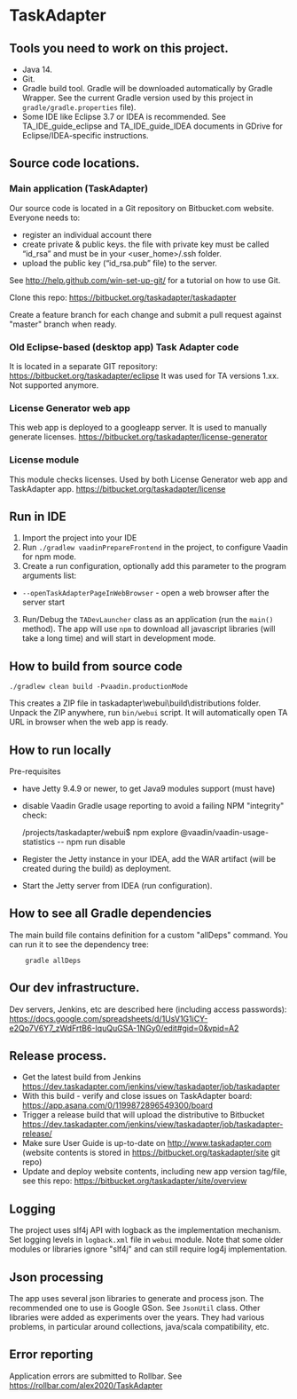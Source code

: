 # TaskAdapter


## Tools you need to work on this project.
* Java 14. 
* Git.
* Gradle build tool. Gradle will be downloaded automatically by Gradle Wrapper. See the current Gradle version
  used by this project in `gradle/gradle.properties` file).
* Some IDE like Eclipse 3.7 or IDEA is recommended. See TA_IDE_guide_eclipse and TA_IDE_guide_IDEA documents in GDrive
  for Eclipse/IDEA-specific instructions.

## Source code locations.

### Main application (TaskAdapter)
Our source code is located in a Git repository on Bitbucket.com website. Everyone needs to:
* register an individual account there
* create private & public keys. the file with private key must be called “id_rsa” and must be in your <user_home>/.ssh folder.
* upload the public key (“id_rsa.pub” file) to the server.

See http://help.github.com/win-set-up-git/ for a tutorial on how to use Git.

Clone this repo: https://bitbucket.org/taskadapter/taskadapter

Create a feature branch for each change and submit a pull request against "master" branch when ready.

### Old Eclipse-based (desktop app) Task Adapter code
It is located in a separate GIT repository: https://bitbucket.org/taskadapter/eclipse
It was used for TA versions 1.xx. Not supported anymore.

### License Generator web app
This web app is deployed to a googleapp server. It is used to manually generate licenses.
https://bitbucket.org/taskadapter/license-generator

### License module
This module checks licenses. Used by both License Generator web app and TaskAdapter app.
https://bitbucket.org/taskadapter/license

##  Run in IDE

1. Import the project into your IDE
2. Run `./gradlew vaadinPrepareFrontend` in the project, to configure Vaadin for npm mode.
3. Create a run configuration, optionally add this parameter to the program arguments list:

* `--openTaskAdapterPageInWebBrowser` - open a web browser after the server start

3. Run/Debug the `TADevLauncher` class as an application (run the `main()` method).
   The app will use `npm` to download all javascript libraries (will take a long time)
   and will start in development mode.

## How to build from source code

    ./gradlew clean build -Pvaadin.productionMode
    
This creates a ZIP file in taskadapter\webui\build\distributions folder. Unpack the ZIP anywhere,
run `bin/webui` script. It will automatically open TA URL in browser when the web app is ready.

## How to run locally

Pre-requisites
* have Jetty 9.4.9 or newer, to get Java9 modules support (must have)
* disable Vaadin Gradle usage reporting to avoid a failing NPM "integrity" check:


    /projects/taskadapter/webui$ npm explore @vaadin/vaadin-usage-statistics -- npm run disable
* Register the Jetty instance in your IDEA, add the WAR artifact (will be created during the build)
as deployment.
* Start the Jetty server from IDEA (run configuration). 

## How to see all Gradle dependencies

The main build file contains definition for a custom "allDeps" command. You can run it to see the dependency tree: 

```
    gradle allDeps
```
   
## Our dev infrastructure.
Dev servers, Jenkins, etc are described here (including access passwords):
https://docs.google.com/spreadsheets/d/1UsV1G1iCY-e2Qo7V6Y7_zWdFrtB6-IquQuGSA-1NGy0/edit#gid=0&vpid=A2

## Release process.
* Get the latest build from Jenkins https://dev.taskadapter.com/jenkins/view/taskadapter/job/taskadapter
* With this build - verify and close issues on TaskAdapter board: https://app.asana.com/0/1199872896549300/board
* Trigger a release build that will upload the distributive to Bitbucket 
https://dev.taskadapter.com/jenkins/view/taskadapter/job/taskadapter-release/
* Make sure User Guide is up-to-date on http://www.taskadapter.com (website contents is stored in 
https://bitbucket.org/taskadapter/site git repo)
* Update and deploy website contents, including new app version tag/file, see this repo: https://bitbucket.org/taskadapter/site/overview

## Logging

The project uses slf4j API with logback as the implementation mechanism. Set logging levels in `logback.xml` file
in `webui` module. Note that some older modules or libraries ignore "slf4j" and can still require log4j implementation.

## Json processing

The app uses several json libraries to generate and process json. The recommended one to use is Google GSon. See `JsonUtil` class.
Other libraries were added as experiments over the years. They had various problems, in particular
around collections, java/scala compatibility, etc.

## Error reporting

Application errors are submitted to Rollbar. See https://rollbar.com/alex2020/TaskAdapter
